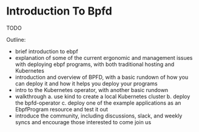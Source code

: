 # Introduction To Bpfd

TODO

Outline:

- brief introduction to ebpf
- explanation of some of the current ergonomic and management issues with deploying ebpf programs, with both traditional hosting and Kubernetes
- introduction and overview of BPFD, with a basic rundown of how you can deploy it and how it helps you deploy your programs
- intro to the Kubernetes operator, with another basic rundown
- walkthrough
  a. use kind to create a local Kubernetes cluster
  b. deploy the bpfd-operator
  c. deploy one of the example applications as an EbpfProgram resource and test it out
- introduce the community, including discussions, slack, and weekly syncs and encourage those interested to come join us
